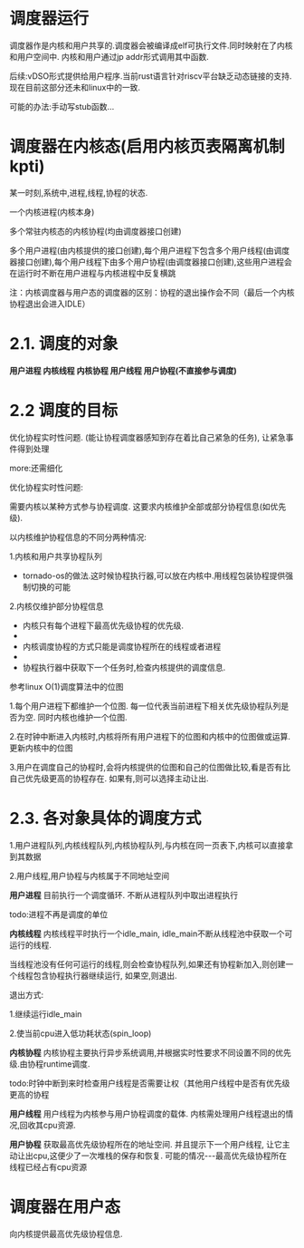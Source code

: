 # 调度器运行
调度器作是内核和用户共享的.调度器会被编译成elf可执行文件.同时映射在了内核和用户空间中. 内核和用户通过jp addr形式调用其中函数.


后续:vDSO形式提供给用户程序.当前rust语言针对riscv平台缺乏动态链接的支持.现在目前这部分还未和linux中的一致.

可能的办法:手动写stub函数...

# 调度器在内核态(启用内核页表隔离机制 kpti)

某一时刻,系统中,进程,线程,协程的状态.

一个内核进程(内核本身)

多个常驻内核态的内核协程(均由调度器接口创建)

多个用户进程(由内核提供的接口创建),每个用户进程下包含多个用户线程(由调度器接口创建),每个用户线程下由多个用户协程(由调度器接口创建),这些用户进程会在运行时不断在用户进程与内核进程中反复横跳

注：内核调度器与用户态的调度器的区别：协程的退出操作会不同（最后一个内核协程退出会进入IDLE）

# 2.1. 调度的对象

**用户进程 内核线程 内核协程 用户线程 用户协程(不直接参与调度)**


# 2.2 调度的目标

优化协程实时性问题. (能让协程调度器感知到存在着比自己紧急的任务), 让紧急事件得到处理

more:还需细化


优化协程实时性问题:

需要内核以某种方式参与协程调度. 这要求内核维护全部或部分协程信息(如优先级).

以内核维护协程信息的不同分两种情况:

1.内核和用户共享协程队列

- tornado-os的做法.这时候协程执行器,可以放在内核中.用线程包装协程提供强制切换的可能

2.内核仅维护部分协程信息

- 内核只有每个进程下最高优先级协程的优先级.
- 
- 内核调度协程的方式只能是调度协程所在的线程或者进程
- 
- 协程执行器中获取下一个任务时,检查内核提供的调度信息.

参考linux O(1)调度算法中的位图

1.每个用户进程下都维护一个位图. 每一位代表当前进程下相关优先级协程队列是否为空. 同时内核也维护一个位图.

2.在时钟中断进入内核时,内核将所有用户进程下的位图和内核中的位图做或运算.更新内核中的位图

3.用户在调度自己的协程时,会将内核提供的位图和自己的位图做比较,看是否有比自己优先级更高的协程存在. 如果有,则可以选择主动让出.


# 2.3. 各对象具体的调度方式

1.用户进程队列,内核线程队列,内核协程队列,与内核在同一页表下,内核可以直接拿到其数据

2.用户线程,用户协程与内核属于不同地址空间


**用户进程**
目前执行一个调度循环. 不断从进程队列中取出进程执行

todo:进程不再是调度的单位

**内核线程**
内核线程平时执行一个idle_main,  idle_main不断从线程池中获取一个可运行的线程.

当线程池没有任何可运行的线程,则会检查协程队列,如果还有协程新加入,则创建一个线程包含协程执行器继续运行, 如果空,则退出.

退出方式:

1.继续运行idle_main

2.使当前cpu进入低功耗状态(spin_loop)

**内核协程**
内核协程主要执行异步系统调用,并根据实时性要求不同设置不同的优先级.由协程runtime调度.

todo:时钟中断到来时检查用户线程是否需要让权（其他用户线程中是否有优先级更高的协程

**用户线程**
用户线程为内核参与用户协程调度的载体. 内核需处理用户线程退出的情况,回收其cpu资源.

**用户协程**
获取最高优先级协程所在的地址空间. 并且提示下一个用户线程, 让它主动让出cpu,这便少了一次堆栈的保存和恢复.  可能的情况---最高优先级协程所在线程已经占有cpu资源



# 调度器在用户态

向内核提供最高优先级协程信息.
